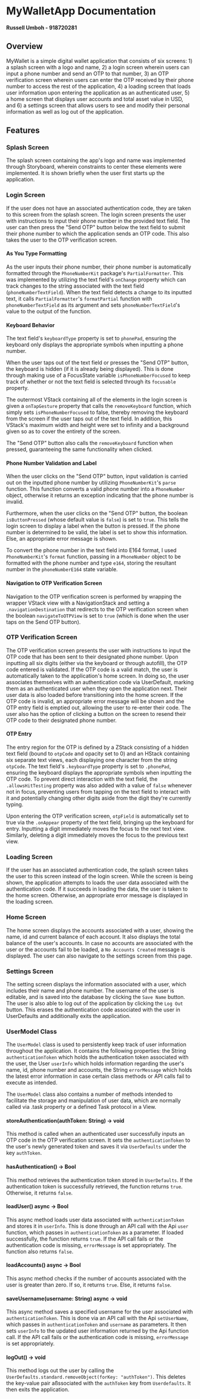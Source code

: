 #  MyWalletApp Documentation
**Russell Umboh - 918720281**

## Overview
MyWallet is a simple digital wallet application that consists of six screens: 1)
a splash screen with a logo and name, 2) a login screen wherein users can input
a phone number and send an OTP to that number, 3) an OTP verification screen
wherein users can enter the OTP received by their phone number to access the
rest of the application, 4) a loading screen that loads user information upon
entering the application as an authenticated user, 5) a home screen that
displays user accounts and total asset value in USD, and 6) a settings screen
that allows users to see and modify their personal information as well as log
out of the application.

## Features
### Splash Screen
The splash screen containing the app's logo and name was implemented through
Storyboard, wherein constraints to center these elements were implemented. It is
shown briefly when the user first starts up the application.

### Login Screen
If the user does not have an associated authentication code, they are taken to
this screen from the splash screen. The login screen presents the user with
instructions to input their phone number in the provided text field. The user
can then press the "Send OTP" button below the text field to submit their phone
number to which the application sends an OTP code. This also takes the user to
the OTP verification screen.

#### As You Type Formatting
As the user inputs their phone number, their phone number is automatically
formatted through the `PhoneNumberKit` package's `PartialFormatter`. This was
implemented by utilizing the text field's `onChange` property which can track
changes to the string associated with the text field (`phoneNumberTextField`).
When the text field detects a change to its inputted text, it calls
`PartialFormatter`'s `formatPartial` function with `phoneNumberTextField` as its
argument and sets `phoneNumberTextField`'s value to the output of the function. 

#### Keyboard Behavior
The text field's `keyboardType` property is set to `phonePad`, ensuring the
keyboard only displays the appropriate symbols when inputting a phone number. 

When the user taps out of the text field or presses the "Send OTP" button, the
keyboard is hidden (if it is already being displayed). This is done through
making use of a FocusState variable `isPhoneNumberFocused` to keep track of
whether or not the text field is selected through its `focusable` property. 

The outermost VStack containing all of the elements in the login screen is given
a `onTapGesture` property that calls the `removeKeyboard` function, which simply
sets `isPhoneNumberFocused` to false, thereby removing the keyboard from the
screen if the user taps out of the text field. In addition, this VStack's
maximum width and height were set to infinity and a background given so as to
cover the entirety of the screen. 

The "Send OTP" button also calls the `removeKeyboard` function when pressed,
guaranteeing the same functionality when clicked.

#### Phone Number Validation and Label
When the user clicks on the "Send OTP" button, input validation is carried out
on the inputted phone number by utilizing `PhoneNumberKit`'s `parse` function.
This function converts a valid phone number into a `PhoneNumber` object,
otherwise it returns an exception indicating that the phone number is invalid. 

Furthermore, when the user clicks on the "Send OTP" button, the boolean
`isButtonPressed` (whose default value is `false`) is set to `true`. This tells
the login screen to display a label when the button is pressed. If the phone
number is determined to be valid, the label is
set to show this information. Else, an appropriate error message is shown. 

To convert the phone number in the text field into E164 format, I used
`PhoneNumberKit`'s `format` function, passing in a `PhoneNumber` object to be
formatted with the phone number and type `e164`, storing the resultant number in
the `phoneNumberE164` state variable. 

#### Navigation to OTP Verification Screen
Navigation to the OTP verification screen is performed by wrapping the wrapper
VStack view with a NavigationStack and setting a `.navigationDestination` that
redirects to the OTP verification screen when the boolean `navigateToOTPView` is
set to `true` (which is done when the user taps on the Send OTP button). 

### OTP Verification Screen
The OTP verification screen presents the user with instructions to input the OTP
code that has been sent to their designated phone number. Upon inputting all six
digits (either via the keyboard or through autofill), the OTP code entered is
validated. If the OTP code is a valid match, the user is automatically taken to
the application's home screen. In doing so, the user associates themselves with
an authentication code via UserDefault, marking them as an authenticated user
when they open the application next. Their user data is also loaded before
transitioning into the home screen. If the OTP code is invalid, an appropriate
error message will be shown and the OTP entry field is emptied out, allowing the
user to re-enter their code. The user also has the option of clicking a button
on the screen to resend their OTP code to their designated phone number.

#### OTP Entry 
The entry region for the OTP is defined by a ZStack consisting of a hidden text
field (bound to `otpCode` and opacity set to 0) and an HStack containing six
separate text views, each displaying one character from the string `otpCode`.
The text field's `.keyboardType` property is set to `.phonePad`, ensuring the
keyboard displays the appropriate symbols when inputting the OTP code. To
prevent direct interaction with the text field, the `.allowsHitTesting` property
was also added with a value of `false` whenever not in focus, preventing users
from tapping on the text field to interact with it and potentially changing
other digits aside from the digit they're currently typing.

Upon entering the OTP verification screen, `otpField` is automatically set to
true via the `.onAppear` property of the text field, bringing up the keyboard for
entry. Inputting a digit immediately moves the focus to the next text view.
Similarly, deleting a digit immediately moves the focus to the previous text
view.

### Loading Screen
If the user has an associated authentication code, the splash screen takes the
user to this screen instead of the login screen. While the screen is being
shown, the application attempts to loads the user data associated with the
authentication code. If it succeeds in loading the data, the user is taken to
the home screen. Otherwise, an appropriate error message is displayed in the
loading screen. 

### Home Screen
The home screen displays the accounts associated with a user, showing the name,
id and current balance of each account. It also displays the total balance of
the user's accounts. In case no accounts are associated with the user or the
accounts fail to be loaded, a `No Accounts Created` message is displayed. The
user can also navigate to the settings screen from this page.

### Settings Screen
The setting screen displays the information associated with a user, which
includes their name and phone number. The username of the user is editable, and
is saved into the database by clicking the `Save Name` button. The user is also
able to log out of the application by clicking the `Log Out` button. This erases
the authentication code associated with the user in UserDefaults and
additionally exits the application. 

### UserModel Class
The `UserModel` class is used to persistently keep track of user information
throughout the application. It contains the following properties: the String
`authenticationToken` which holds the authentication token associated with the
user, the User `userInfo` which holds information regarding the user's name, id,
phone number and accounts, the String `errorMessage` which holds the latest
error information in case certain class methods or API calls fail to execute as
intended.

The `UserModel` class also contains a number of methods intended to facilitate
the storage and manipulation of user data, which are normally called via .task
property or a defined Task protocol in a View. 

#### storeAuthentication(authToken: String) -> void
This method is called when an authenticated user successfully inputs an OTP code
in the OTP verification screen. It sets the `authenticationToken` to the user's
newly generated token and saves it via `UserDefaults` under the key `authToken`.

#### hasAuthentication() -> Bool
This method retrieves the authentication token stored in `UserDefaults`. If the
authentication token is successfully retrieved, the function returns `true`.
Otherwise, it returns `false`.

#### loadUser() async -> Bool
This async method loads user data associated with `authenticationToken` and stores it
in `userInfo`. This is done through an API call with the Api `user` function,
which passes in `authenticationToken` as a parameter. If loaded successfully,
the function returns `true`. If the API call fails or the authentication code is
missing, `errorMessage` is set appropriately. The function also returns `false`.

#### loadAccounts() async -> Bool
This async method checks if the number of accounts associated with the user is
greater than zero. If so, it returns `true`. Else, it returns `false`.

#### saveUsername(username: String) async -> void
This async method saves a specified username for the user associated with
`authenticationToken`. This is done via an API call with the Api `setUserName`,
which passes in `authenticationToken` and `username` as parameters. It then sets
`userInfo` to the updated user information returned by the Api function call. If
the API call fails or the authentication code is missing, `errorMessage` is set
appropriately.

#### logOut() -> void
This method logs out the user by calling the
`UserDefaults.standard.removeObject(forKey: "authToken")`. This deletes the
key-value pair aßssociated with the `authToken` key from `Userdefaults`. It then
exits the application.